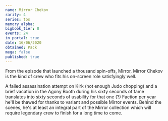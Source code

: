 ```yaml
---
name: Mirror Chekov
rarity: 4
series: tos
memory_alpha:
bigbook_tier: 8
events: 24
in_portal: true
date: 16/06/2020
obtained: Pack
mega: false
published: true
---
```


From the episode that launched a thousand spin-offs, Mirror, Mirror Chekov is the kind of crew who fits his on-screen role satisfyingly well.

A failed assassination attempt on Kirk (not enough Judo chopping) and a brief vacation in the Agony Booth during his sixty seconds of fame translates into sixty seconds of usability for that one (?) Faction per year he'll be thawed for thanks to variant and possible Mirror events. Behind the scenes, he's at least an integral part of the Mirror collection which will require legendary crew to finish for a long time to come.
